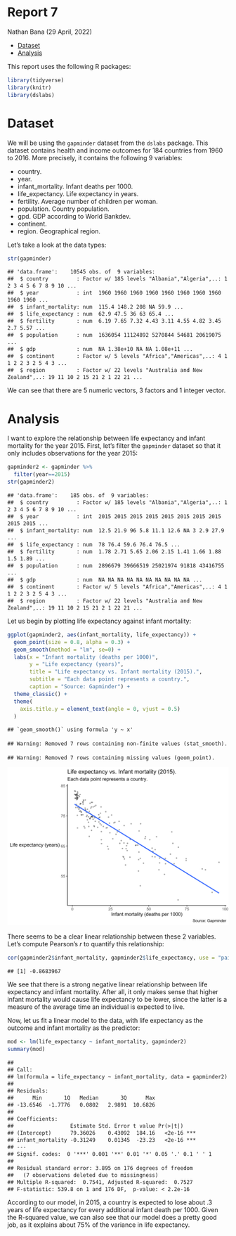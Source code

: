 Report 7
================
Nathan Bana
(29 April, 2022)

-   [Dataset](#dataset)
-   [Analysis](#analysis)

This report uses the following R packages:

``` r
library(tidyverse)
library(knitr)
library(dslabs)
```

# Dataset

We will be using the `gapminder` dataset from the `dslabs` package. This
dataset contains health and income outcomes for 184 countries from 1960
to 2016. More precisely, it contains the following 9 variables:

-   country.
-   year.
-   infant_mortality. Infant deaths per 1000.
-   life_expectancy. Life expectancy in years.
-   fertility. Average number of children per woman.
-   population. Country population.
-   gpd. GDP according to World Bankdev.
-   continent.
-   region. Geographical region.

Let’s take a look at the data types:

``` r
str(gapminder)
```

    ## 'data.frame':    10545 obs. of  9 variables:
    ##  $ country         : Factor w/ 185 levels "Albania","Algeria",..: 1 2 3 4 5 6 7 8 9 10 ...
    ##  $ year            : int  1960 1960 1960 1960 1960 1960 1960 1960 1960 1960 ...
    ##  $ infant_mortality: num  115.4 148.2 208 NA 59.9 ...
    ##  $ life_expectancy : num  62.9 47.5 36 63 65.4 ...
    ##  $ fertility       : num  6.19 7.65 7.32 4.43 3.11 4.55 4.82 3.45 2.7 5.57 ...
    ##  $ population      : num  1636054 11124892 5270844 54681 20619075 ...
    ##  $ gdp             : num  NA 1.38e+10 NA NA 1.08e+11 ...
    ##  $ continent       : Factor w/ 5 levels "Africa","Americas",..: 4 1 1 2 2 3 2 5 4 3 ...
    ##  $ region          : Factor w/ 22 levels "Australia and New Zealand",..: 19 11 10 2 15 21 2 1 22 21 ...

We can see that there are 5 numeric vectors, 3 factors and 1 integer
vector.

# Analysis

I want to explore the relationship between life expectancy and infant
mortality for the year 2015. First, let’s filter the `gapminder` dataset
so that it only includes observations for the year 2015:

``` r
gapminder2 <- gapminder %>%
  filter(year==2015)
str(gapminder2)
```

    ## 'data.frame':    185 obs. of  9 variables:
    ##  $ country         : Factor w/ 185 levels "Albania","Algeria",..: 1 2 3 4 5 6 7 8 9 10 ...
    ##  $ year            : int  2015 2015 2015 2015 2015 2015 2015 2015 2015 2015 ...
    ##  $ infant_mortality: num  12.5 21.9 96 5.8 11.1 12.6 NA 3 2.9 27.9 ...
    ##  $ life_expectancy : num  78 76.4 59.6 76.4 76.5 ...
    ##  $ fertility       : num  1.78 2.71 5.65 2.06 2.15 1.41 1.66 1.88 1.5 1.89 ...
    ##  $ population      : num  2896679 39666519 25021974 91818 43416755 ...
    ##  $ gdp             : num  NA NA NA NA NA NA NA NA NA NA ...
    ##  $ continent       : Factor w/ 5 levels "Africa","Americas",..: 4 1 1 2 2 3 2 5 4 3 ...
    ##  $ region          : Factor w/ 22 levels "Australia and New Zealand",..: 19 11 10 2 15 21 2 1 22 21 ...

Let us begin by plotting life expectancy against infant mortality:

``` r
ggplot(gapminder2, aes(infant_mortality, life_expectancy)) +
  geom_point(size = 0.8, alpha = 0.3) +
  geom_smooth(method = "lm", se=0) +
  labs(x = "Infant mortality (deaths per 1000)",
       y = "Life expectancy (years)",
       title = "Life expectancy vs. Infant mortality (2015).",
       subtitle = "Each data point represents a country.",
       caption = "Source: Gapminder") +
  theme_classic() +
  theme(
    axis.title.y = element_text(angle = 0, vjust = 0.5)
  )
```

    ## `geom_smooth()` using formula 'y ~ x'

    ## Warning: Removed 7 rows containing non-finite values (stat_smooth).

    ## Warning: Removed 7 rows containing missing values (geom_point).

![](README_files/figure-gfm/plot-1.svg)<!-- -->

There seems to be a clear linear relationship between these 2 variables.
Let’s compute Pearson’s *r* to quantify this relationship:

``` r
cor(gapminder2$infant_mortality, gapminder2$life_expectancy, use = "pairwise.complete.obs")
```

    ## [1] -0.8683967

We see that there is a strong negative linear relationship between life
expectancy and infant mortality. After all, it only makes sense that
higher infant mortality would cause life expectancy to be lower, since
the latter is a measure of the average time an individual is expected to
live.

Now, let us fit a linear model to the data, with life expectancy as the
outcome and infant mortality as the predictor:

``` r
mod <- lm(life_expectancy ~ infant_mortality, gapminder2)
summary(mod)
```

    ## 
    ## Call:
    ## lm(formula = life_expectancy ~ infant_mortality, data = gapminder2)
    ## 
    ## Residuals:
    ##      Min       1Q   Median       3Q      Max 
    ## -13.6546  -1.7776   0.0802   2.9891  10.6826 
    ## 
    ## Coefficients:
    ##                  Estimate Std. Error t value Pr(>|t|)    
    ## (Intercept)      79.36026    0.43092  184.16   <2e-16 ***
    ## infant_mortality -0.31249    0.01345  -23.23   <2e-16 ***
    ## ---
    ## Signif. codes:  0 '***' 0.001 '**' 0.01 '*' 0.05 '.' 0.1 ' ' 1
    ## 
    ## Residual standard error: 3.895 on 176 degrees of freedom
    ##   (7 observations deleted due to missingness)
    ## Multiple R-squared:  0.7541, Adjusted R-squared:  0.7527 
    ## F-statistic: 539.8 on 1 and 176 DF,  p-value: < 2.2e-16

According to our model, in 2015, a country is expected to lose about .3
years of life expectancy for every additional infant death per 1000.
Given the R-squared value, we can also see that our model does a pretty
good job, as it explains about 75% of the variance in life expectancy.
